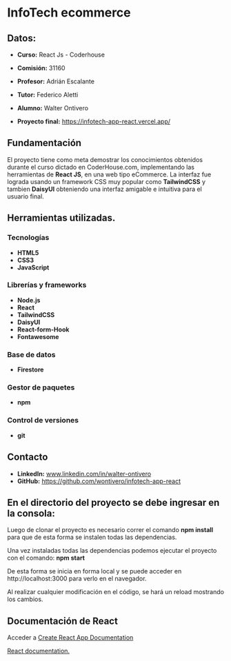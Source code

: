 # InfoTech ecommerce

## Datos:

* **Curso:** React Js - Coderhouse

* **Comisión:** 31160

* **Profesor:** Adrián Escalante

* **Tutor:** Federico Aletti

* **Alumno:** Walter Ontivero

* **Proyecto final:** https://infotech-app-react.vercel.app/


## Fundamentación

El proyecto tiene como meta demostrar los conocimientos obtenidos durante el curso dictado en CoderHouse.com, implementando las herramientas de **React JS**, en una web tipo eCommerce.
La interfaz fue lograda usando un framework CSS muy popular como **TailwindCSS** y tambien **DaisyUI** obteniendo una interfaz amigable e intuitiva para el usuario final.

## Herramientas utilizadas.

### Tecnologías

* **HTML5**
* **CSS3**
* **JavaScript**

### Librerías y frameworks

* **Node.js**
* **React**
* **TailwindCSS**
* **DaisyUI**
* **React-form-Hook**
* **Fontawesome**

### Base de datos
* **Firestore**

### Gestor de paquetes

* **npm**

### Control de versiones

* **git**

## Contacto

* **LinkedIn:** www.linkedin.com/in/walter-ontivero
* **GitHub:** https://github.com/wontivero/infotech-app-react

## En el directorio del proyecto se debe ingresar en la consola:
Luego de clonar el proyecto es necesario correr el comando **npm install** para que de esta forma se instalen todas las dependencias.

Una vez instaladas todas las dependencias podemos ejecutar el proyecto con el comando: **npm start**

De esta forma se inicia en forma local y se puede acceder en http://localhost:3000
para verlo en el navegador.

Al realizar cualquier modificación en el código, se hará un reload mostrando los cambios.

## Documentación de React

Acceder a [Create React App Documentation](https://create-react-app.dev/docs/getting-started/)

[React documentation.](https://reactjs.org/)